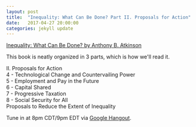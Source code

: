 ```yaml
---
layout: post
title:  "Inequality: What Can Be Done? Part II. Proposals for Action"
date:   2017-04-27 20:00:00
categories: jekyll update
---
```


[Inequality: What Can Be Done? by Anthony B. Atkinson](https://www.amazon.com/dp/B00WQRFC30/ref=dp-kindle-redirect?_encoding=UTF8&btkr=1)

This book is neatly organized in 3 parts, which is how we'll read it. 

II. Proposals for Action  
4 - Technological Change and Countervailing Power  
5 - Employment and Pay in the Future  
6 - Capital Shared  
7 - Progressive Taxation  
8 - Social Security for All  
Proposals to Reduce the Extent of Inequality  

Tune in at 8pm CDT/9pm EDT via [Google Hangout]().
